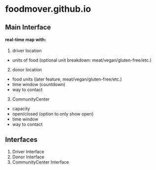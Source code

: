# foodmover.github.io


## Main Interface

#### real-time map with:

1. driver location
  * units of food (optional unit breakdown: meat/vegan/gluten-free/etc.)
2. donor location
  * food units (later feature, meat/vegan/gluten-free/etc.)
  * time window (countdown)
  * way to contact
3. CommunityCenter
  * capacity
  * open/closed (option to only show open)
  * time window
  * way to contact

## Interfaces

1. Driver Interface
2. Donor Interface
3. CommunityCenter Interface

